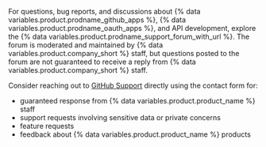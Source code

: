 For questions, bug reports, and discussions about {% data variables.product.prodname_github_apps %},  {% data variables.product.prodname_oauth_apps %}, and API development, explore the  {% data variables.product.prodname_support_forum_with_url %}. The forum is moderated and maintained by {% data variables.product.company_short %} staff, but questions posted to the forum are not guaranteed to receive a reply from {% data variables.product.company_short %} staff.

Consider reaching out to [GitHub Support](https://support.github.com/) directly using the contact form for:
  - guaranteed response from {% data variables.product.product_name %} staff
  - support requests involving sensitive data or private concerns
  - feature requests
  - feedback about {% data variables.product.product_name %} products
